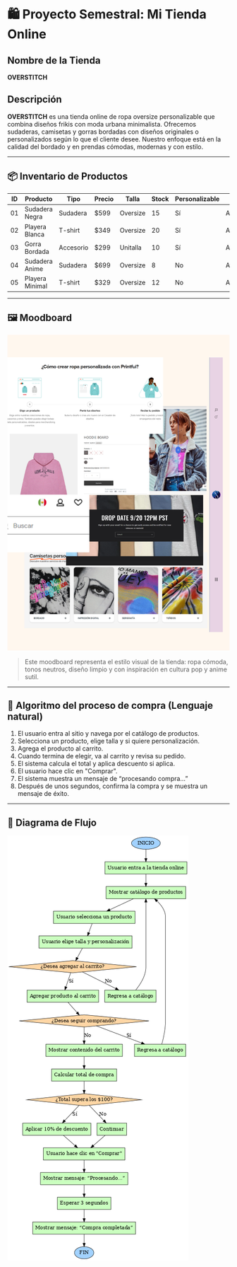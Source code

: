 # 🛍️ Proyecto Semestral: Mi Tienda Online

## Nombre de la Tienda
**OVERSTITCH**

## Descripción
**OVERSTITCH** es una tienda online de ropa oversize personalizable que combina diseños frikis con moda urbana minimalista. Ofrecemos sudaderas, camisetas y gorras bordadas con diseños originales o personalizados según lo que el cliente desee. Nuestro enfoque está en la calidad del bordado y en prendas cómodas, modernas y con estilo.

---

## 📦 Inventario de Productos

| ID | Producto        | Tipo       | Precio | Talla     | Stock | Personalizable | Material      |
|----|-----------------|------------|--------|-----------|-------|----------------|----------------|
| 01 | Sudadera Negra  | Sudadera   | $599   | Oversize  | 15    | Sí             | Algodón/Poliéster |
| 02 | Playera Blanca  | T-shirt    | $349   | Oversize  | 20    | Sí             | Algodón        |
| 03 | Gorra Bordada   | Accesorio  | $299   | Unitalla  | 10    | Sí             | Algodón        |
| 04 | Sudadera Anime  | Sudadera   | $699   | Oversize  | 8     | No             | Algodón        |
| 05 | Playera Minimal | T-shirt    | $329   | Oversize  | 12    | No             | Algodón        |

---

## 🖼️ Moodboard

![Moodboard](./assets/moodboard.png)

> Este moodboard representa el estilo visual de la tienda: ropa cómoda, tonos neutros, diseño limpio y con inspiración en cultura pop y anime sutil.

---

## 📜 Algoritmo del proceso de compra (Lenguaje natural)

1. El usuario entra al sitio y navega por el catálogo de productos.
2. Selecciona un producto, elige talla y si quiere personalización.
3. Agrega el producto al carrito.
4. Cuando termina de elegir, va al carrito y revisa su pedido.
5. El sistema calcula el total y aplica descuento si aplica.
6. El usuario hace clic en "Comprar".
7. El sistema muestra un mensaje de “procesando compra…”
8. Después de unos segundos, confirma la compra y se muestra un mensaje de éxito.

---

## 🔄 Diagrama de Flujo

![Diagrama de Flujo](./assets/flujo-compra.png)